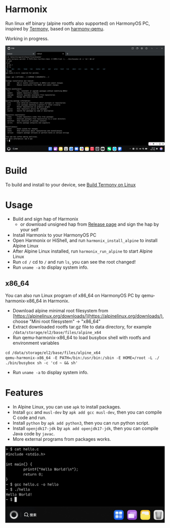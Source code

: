 # Harmonix

Run linux elf binary (alpine rootfs also supported) on HarmonyOS PC, inspired by [Termony](https://github.com/TermonyHQ/Termony), based on [harmony-qemu](https://github.com/hackeris/harmony-qemu).

Working in progress.

![Run in HiShell](./docs/images/screen_202507192054.png)

# Build

To build and install to your device, see [Build Termony on Linux](https://github.com/TermonyHQ/Termony?tab=readme-ov-file#usage-if-you-are-a-linux-user)

# Usage

- Build and sign hap of Harmonix
  - or download unsigned hap from [Release page](https://github.com/hackeris/Harmonix/releases) and sign the hap by your self
- Install Harmonix to your HarmonyOS PC
- Open Harmonix or HiShell, and run `harmonix_install_alpine` to install Alpine Linux
- After Alpine Linux installed, run `harmonix_run_alpine` to start Alpine Linux
- Run `cd /` cd to `/` and run `ls`, you can see the root changed!
- Run `uname -a` to display system info.

## x86_64

You can also run Linux program of x86_64 on HarmonyOS PC by qemu-harmonix-x86_64 in Harmonix.

- Download alpine minimal root filesystem from [https://alpinelinux.org/downloads/](https://alpinelinux.org/downloads/), choose "Mini root filesystem" -> "x86_64"  
- Extract downloaded rootfs tar.gz file to data directory, for example `/data/storage/el2/base/files/alpine_x64`
- Run qemu-harmonix-x86_64 to load busybox shell with rootfs and environment variables
```shell
cd /data/storage/el2/base/files/alpine_x64
qemu-harmonix-x86_64 -E PATH=/bin:/usr/bin:/sbin -E HOME=/root -L ./ ./bin/busybox sh -c 'cd ~ && sh'
```
- Run `uname -a` to display system info.

# Features

- In Alpine Linux, you can use `apk` to install packages.
- Install `gcc` and `musl-dev` by `apk add gcc musl-dev`, then you can compile C code and run.
- Install `python` by `apk add python3`, then you can run python script.
- Install `openjdk17-jdk` by `apk add openjdk17-jdk`, then you can compile Java code by `javac`.
- More external programs from packages works.

![GCC compiles Hello World](docs/images/screen_202507192010.png)
